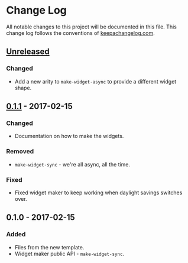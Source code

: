 # Change Log
All notable changes to this project will be documented in this file. This change log follows the conventions of [keepachangelog.com](http://keepachangelog.com/).

## [Unreleased]
### Changed
- Add a new arity to `make-widget-async` to provide a different widget shape.

## [0.1.1] - 2017-02-15
### Changed
- Documentation on how to make the widgets.

### Removed
- `make-widget-sync` - we're all async, all the time.

### Fixed
- Fixed widget maker to keep working when daylight savings switches over.

## 0.1.0 - 2017-02-15
### Added
- Files from the new template.
- Widget maker public API - `make-widget-sync`.

[Unreleased]: https://github.com/your-name/dat/compare/0.1.1...HEAD
[0.1.1]: https://github.com/your-name/dat/compare/0.1.0...0.1.1
